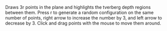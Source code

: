 Draws 3r points in the plane and highlights the tverberg depth regions between them. Press r to generate a random configuration on the same number of points, right arrow to increase the number by 3, and left arrow to decrease by 3. Click and drag points with the mouse to move them around.
